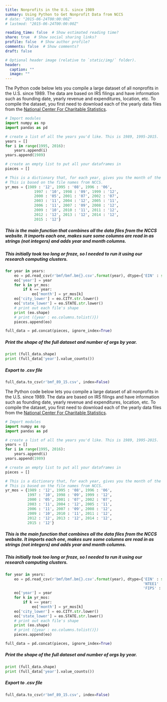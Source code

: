 ```yaml
---
title: Nonprofits in the U.S. since 1989
summary: Using Python to Get Nonprofit Data from NCCS
# date: "2015-06-24T00:00:00Z"
# lastmod: "2015-06-24T00:00:00Z"

reading_time: false  # Show estimated reading time?
share: true  # Show social sharing links?
profile: false  # Show author profile?
comments: false  # Show comments?
draft: false

# Optional header image (relative to `static/img/` folder).
header:
  caption: ""
  image: ""
---
```

The Python code below lets you compile a large dataset of all nonprofits in the U.S. since 1989. The data are based on IRS filings and have information such as founding date, yearly revenue and expenditures, location, etc. To compile the dataset, you first need to download each of the yearly data files from the [National Center For Charitable Statistics](https://nccs-data.urban.org/index.php).


```python
# Import modules
import numpy as np
import pandas as pd
```


```python
# create a list of all the years you'd like. This is 1989, 1995-2015.
years = []
for i in range(1995, 2016):
    years.append(i)
years.append(1989)
```


```python
# create an empty list to put all your dataframes in
pieces = []
```


```python
# This is a dictionary that, for each year, gives you the month of the data extraction.
# This is based on the file names from NCCS.
yr_mos = {1989 : '12', 1995 : '08', 1996 : '06',
             1997 : '10', 1998 : '09', 1999 : '12',
			 2000 : '05', 2001 : '07', 2002 : '07',
             2003 : '11', 2004 : '12', 2005 : '11',
			 2006 : '11', 2007 : '09', 2008 : '12',
			 2009 : '10', 2010 : '11', 2011 : '12', 
			 2012 : '12', 2013 : '12', 2014 : '12',
			 2015 : '12'}
```

##### This is the main function that combines all the data files from the NCCS website. It imports each one, makes sure some columns are read in as strings (not integers) and adds year and month columns. 
##### This initially took too long or froze, so I needed to run it using our research computing clusters.


```python
for year in years:
	eo = pd.read_csv(r'bmf/bmf.bm{}.csv'.format(year), dtype={'EIN' : str, 'NTEECC' : str, 'NTEE1' : str, 'MSA_NECH' : str, 'FIPS' : str}, low_memory = False)
	eo['year'] = year
	for k in yr_mos:
		if k == year:
			eo['month'] = yr_mos[k]
	eo['city_lower'] = eo.CITY.str.lower()
	eo['state_lower'] = eo.STATE.str.lower()
    # print out each file's shape
	print (eo.shape)
	# print ({year : eo.columns.tolist()})
	pieces.append(eo)

full_data = pd.concat(pieces, ignore_index=True)
```

##### Print the shape of the full dataset and number of orgs by year.


```python
print (full_data.shape)
print (full_data['year'].value_counts())
```

##### Export to .csv file


```python
full_data.to_csv(r'bmf_89_15.csv', index=False)
```

The Python code below lets you compile a large dataset of all nonprofits in the U.S. since 1989. The data are based on IRS filings and have information such as founding date, yearly revenue and expenditures, location, etc. To compile the dataset, you first need to download each of the yearly data files from the [National Center For Charitable Statistics](https://nccs-data.urban.org/index.php).


```python
# Import modules
import numpy as np
import pandas as pd
```


```python
# create a list of all the years you'd like. This is 1989, 1995-2015.
years = []
for i in range(1995, 2016):
    years.append(i)
years.append(1989)
```


```python
# create an empty list to put all your dataframes in
pieces = []
```


```python
# This is a dictionary that, for each year, gives you the month of the data extraction.
# This is based on the file names from NCCS.
yr_mos = {1989 : '12', 1995 : '08', 1996 : '06', 
          1997 : '10', 1998 : '09', 1999 : '12',
          2000 : '05', 2001 : '07', 2002 : '07',
          2003 : '11', 2004 : '12', 2005 : '11',
          2006 : '11', 2007 : '09', 2008 : '12',
          2009 : '10', 2010 : '11', 2011 : '12', 
          2012 : '12', 2013 : '12', 2014 : '12',
          2015 : '12'}
```

##### This is the main function that combines all the data files from the NCCS website. It imports each one, makes sure some columns are read in as strings (not integers) and adds year and month columns. 
##### This initially took too long or froze, so I needed to run it using our research computing clusters.


```python
for year in years:
    eo = pd.read_csv(r'bmf/bmf.bm{}.csv'.format(year), dtype={'EIN' : str, 'NTEECC' : str, \
                                                              'NTEE1' : str, 'MSA_NECH' : str, \
                                                              'FIPS' : str}, low_memory = False)
    eo['year'] = year
    for k in yr_mos:
        if k == year:
            eo['month'] = yr_mos[k]
    eo['city_lower'] = eo.CITY.str.lower()
    eo['state_lower'] = eo.STATE.str.lower()
    # print out each file's shape
    print (eo.shape)
    # print ({year : eo.columns.tolist()})
    pieces.append(eo)

full_data = pd.concat(pieces, ignore_index=True)
```

##### Print the shape of the full dataset and number of orgs by year.


```python
print (full_data.shape)
print (full_data['year'].value_counts())
```

##### Export to .csv file


```python
full_data.to_csv(r'bmf_89_15.csv', index=False)
```
